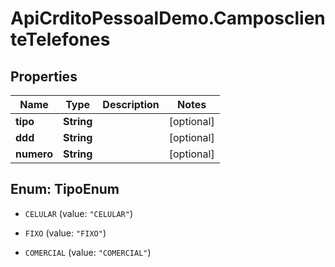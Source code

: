 # ApiCrditoPessoalDemo.CamposclienteTelefones

## Properties
Name | Type | Description | Notes
------------ | ------------- | ------------- | -------------
**tipo** | **String** |  | [optional] 
**ddd** | **String** |  | [optional] 
**numero** | **String** |  | [optional] 


<a name="TipoEnum"></a>
## Enum: TipoEnum


* `CELULAR` (value: `"CELULAR"`)

* `FIXO` (value: `"FIXO"`)

* `COMERCIAL` (value: `"COMERCIAL"`)




